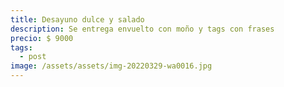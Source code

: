 ```yaml
---
title: Desayuno dulce y salado
description: Se entrega envuelto con moño y tags con frases
precio: $ 9000
tags:
  - post
image: /assets/assets/img-20220329-wa0016.jpg
---
```

